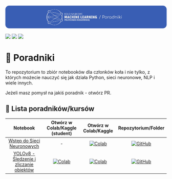 ![](resources/Notebooks.png)

[![](https://badges.aleen42.com/src/github.svg)](https://github.com/knmlprz/)
[![](https://badges.aleen42.com/src/discord.svg)](https://discord.com/invite/ZYJdXXgE6H)
[![](https://badges.aleen42.com/src/telegram.svg)](https://t.me/s/knmlprz)

# 👋 Poradniki

To repozytorium to zbiór notebooków dla członków koła i nie tylko, z których możecie nauczyć się jak działa Python, sieci neuronowe, NLP i wiele innych.

Jeżeli masz pomysł na jakiś poradnik - otwórz PR.

## 📓 Lista poradników/kursów

|                                                                             **Notebook**                                                                              |                                                                                          **Otwórz w Colab/Kaggle (student)**                                                                                           |                                                                                                      **Otwórz w Colab/Kaggle**                                                                                                      |                                                               **Repozytorium/Folder**                                                               |
| :-------------------------------------------------------------------------------------------------------------------------------------------------------------------: | :--------------------------------------------------------------------------------------------------------------------------------------------------------------------------------------------------------------------: | :---------------------------------------------------------------------------------------------------------------------------------------------------------------------------------------------------------------------------------: | :-------------------------------------------------------------------------------------------------------------------------------------------------: |
| [Wstęp do Sieci Neuronowych](https://github.com/knmlprz/poradniki/blob/main/Python/Wst%C4%99p%20do%20Sieci%20Neuronowych/Wst%C4%99p%20do%20Sieci%20Neuronowych.ipynb) |                                                                                                           -                                                                                                            | [![Colab](https://colab.research.google.com/assets/colab-badge.svg)](https://colab.research.google.com/github/knmlprz/poradniki/blob/main/Python/Wst%C4%99p%20do%20Sieci%20Neuronowych/Wst%C4%99p%20do%20Sieci%20Neuronowych.ipynb) | [![GitHub](https://badges.aleen42.com/src/github.svg)](https://github.com/knmlprz/poradniki/tree/main/Python/Wst%C4%99p%20do%20Sieci%20Neuronowych) |
|     [YOLOv8 - Śledzenie i zliczanie obiektów](https://github.com/knmlprz/poradniki/blob/main/Python/YOLOv8/YOLOv8_%C5%9Aledzenie_i_zliczanie_obiekt%C3%B3w.ipynb)     | [![Colab](https://colab.research.google.com/assets/colab-badge.svg)](https://colab.research.google.com/github/knmlprz/poradniki/blob/main/Python/YOLOv8/YOLOv8_%C5%9Aledzenie_i_zliczanie_obiekt%C3%B3w_student.ipynb) |           [![Colab](https://colab.research.google.com/assets/colab-badge.svg)](https://colab.research.google.com/github/knmlprz/poradniki/blob/main/Python/YOLOv8/YOLOv8_%C5%9Aledzenie_i_zliczanie_obiekt%C3%B3w.ipynb)            |                [![GitHub](https://badges.aleen42.com/src/github.svg)](https://github.com/knmlprz/poradniki/tree/main/Python/YOLOv8)                 |
